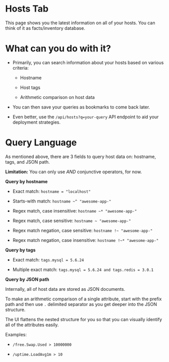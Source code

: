 # Hosts Tab

This page shows you the latest information on all of your hosts. You can think of it as facts/inventory database.


# What can you do with it?

* Primarily, you can search information about your hosts based on various criteria:

	* Hostname

	* Host tags

	* Arithmetic comparison on host data

* You can then save your queries as bookmarks to come back later.

* Even better, use the `/api/hosts?q=your-query` API endpoint to aid your deployment strategies.


# Query Language

As mentioned above, there are 3 fields to query host data on: hostname, tags, and JSON path.

**Limitation:** You can only use *AND* conjunctive operators, for now.


**Query by hostname**

* Exact match: `hostname = "localhost"`

* Starts-with match: `hostname ~^ "awesome-app-"`

* Regex match, case insensitive: `hostname ~* "awesome-app-"`

* Regex match, case sensitive: `hostname ~ "awesome-app-"`

* Regex match negation, case sensitive: `hostname !~ "awesome-app-"`

* Regex match negation, case insensitive: `hostname !~* "awesome-app-"`


**Query by tags**

* Exact match: `tags.mysql = 5.6.24`

* Multiple exact match: `tags.mysql = 5.6.24 and tags.redis = 3.0.1`


**Query by JSON path**

Internally, all of host data are stored as JSON documents.

To make an arithmetic comparison of a single attribute, start with the prefix path and then use `.` delimited separator as you get deeper into the JSON structure.

The UI flattens the nested structure for you so that you can visually identify all of the attributes easily.

Examples:

* `/free.Swap.Used > 10000000`

* `/uptime.LoadAvg1m > 10`

